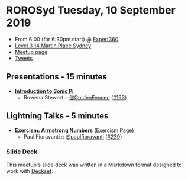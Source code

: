 # ROROSyd Tuesday, 10 September 2019

- From 6:00 (for 6:30pm start) @ [Expert360][]
- [Level 3 14 Martin Place Sydney][]
- [Meetup page][]
- [Tweets][]

## Presentations - 15 minutes

- **[Introduction to Sonic Pi][]**
  - Rowena Stewart :: [@GoldenFennec][] ([#193][])

## Lightning Talks - 5 minutes

- **[Exercism: Armstrong Numbers][]** ([Exercism Page][])
  - Paul Fioravanti :: [@paulfioravanti][] ([#239][])

### Slide Deck

This meetup's slide deck was written in a Markdown format designed to work with
[Deckset][].

[Introduction to Sonic Pi]: https://gist.github.com/rowena-s/f32cc837db205f8e8b270f90b1dba402
[@GoldenFennec]: https://twitter.com/GoldenFennec
[#193]: https://github.com/rails-oceania/roro/issues/193
[Exercism: Armstrong Numbers]: https://speakerdeck.com/paulfioravanti/exercism-armstrong-numbers-ruby
[Exercism Page]: https://exercism.io/tracks/ruby/exercises/armstrong-numbers
[@paulfioravanti]: https://twitter.com/paulfioravanti
[#239]: https://github.com/rails-oceania/roro/issues/239
[Expert360]: https://expert360.com/
[Level 3 14 Martin Place Sydney]: https://goo.gl/maps/GtySpNACaxMjWqpG8
[Meetup page]: https://www.meetup.com/Ruby-On-Rails-Oceania-Sydney/events/cmnfhryzmbnb/
[Tweets]: https://twitter.com/search?f=tweets&q=rorosyd%20since%3A2019-09-10%20until%3A2019-09-11&src=typd
[Deckset]: https://www.decksetapp.com/
